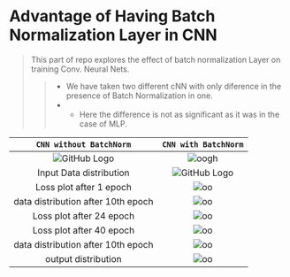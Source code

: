 # Advantage of Having Batch Normalization Layer in CNN
>This part of repo explores the effect of batch normalization Layer on training Conv. Neural Nets.
>>* We have taken two different cNN with only diference in the presence of Batch Normalization in one.<br>
>>* * Here the difference is not as significant as it was in the case of MLP.

|**`CNN without BatchNorm`**|**`CNN with BatchNorm`**|
|:---------------------------:|:------------------:|
|![GitHub Logo](https://github.com/rishab-gangwar/nn_from_scratch/blob/master/BatchNormCNN/MyCNNnet.png)|![oogh](https://github.com/rishab-gangwar/nn_from_scratch/blob/master/BatchNormCNN/MyCNNBN.png)|
|  Input Data distribution  |![GitHub Logo](https://github.com/rishab-gangwar/nn_from_scratch/blob/master/BatchNormCNN/INITdist.png) |
|Loss plot after 1 epoch  |![oo](https://github.com/rishab-gangwar/nn_from_scratch/blob/master/BatchNormCNN/loss1.png)|
|data distribution after 10th epoch |![oo](https://github.com/rishab-gangwar/nn_from_scratch/blob/master/BatchNormCNN/DistAfter10.png)|
|Loss plot after 24 epoch |![oo](https://github.com/rishab-gangwar/nn_from_scratch/blob/master/BatchNormCNN/loss24.png)|
|Loss plot after 40 epoch  |![oo](https://github.com/rishab-gangwar/nn_from_scratch/blob/master/BatchNormCNN/loss40.png)|
|data distribution after 10th epoch |![oo](https://github.com/rishab-gangwar/nn_from_scratch/blob/master/BatchNormCNN/DistAfter10.png)|
|output distribution  |![oo](https://github.com/rishab-gangwar/nn_from_scratch/blob/master/BatchNormCNN/outputdist.png)|
